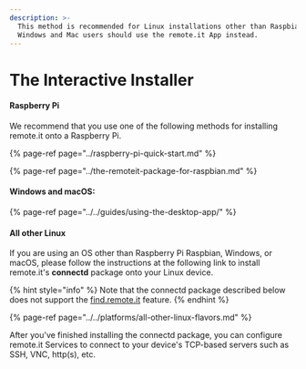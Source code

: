 ```yaml
---
description: >-
  This method is recommended for Linux installations other than Raspbian. 
  Windows and Mac users should use the remote.it App instead.
---
```


# The Interactive Installer

#### Raspberry Pi

We recommend that you use one of the following methods for installing remote.it onto a Raspberry Pi.

{% page-ref page="../raspberry-pi-quick-start.md" %}

{% page-ref page="../the-remoteit-package-for-raspbian.md" %}

#### Windows and macOS:

{% page-ref page="../../guides/using-the-desktop-app/" %}

#### All other Linux

If you are using an OS other than Raspberry Pi Raspbian, Windows, or macOS, please follow the instructions at the following link to install remote.it's **connectd** package onto your Linux device.  

{% hint style="info" %}
Note that the connectd package described below does not support the [find.remote.it](../find.remote.it.md) feature.
{% endhint %}

{% page-ref page="../../platforms/all-other-linux-flavors.md" %}

After you've finished installing the connectd package, you can configure remote.it Services to connect to your device's TCP-based servers such as SSH, VNC, http\(s\), etc.

